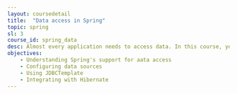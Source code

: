 ```yaml
---
layout: coursedetail
title:  "Data access in Spring"
topic: spring
sl: 3
course_id: spring_data
desc: Almost every application needs to access data. In this course, you will learn about Spring support for data access from relational databases.
objectives:
    - Understanding Spring's support for aata access
    - Configuring data sources
    - Using JDBCTemplate
    - Integrating with Hibernate
---
```


